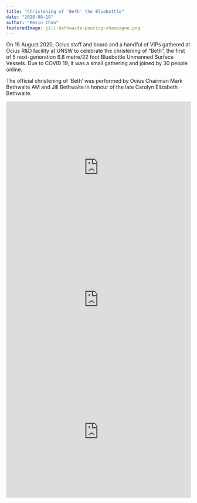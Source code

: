 ```yaml
---
title: "Christening of 'Beth' the Bluebottle"
date: "2020-08-19"
author: "Kevin Chan"
featuredImage: jill-bethwaite-pouring-champagne.png
---
```


On 19 August 2020, Ocius staff and board and a handful of VIPs gathered at Ocius R&D facility at UNSW to celebrate the christening of “Beth”, the first of 5 next-generation 6.8 metre/22 foot Bluebottle Unmanned Surface Vessels. Due to COVID 19, it was a small gathering and joined by 30 people online.

The official christening of ‘Beth’ was performed by Ocius Chairman Mark Bethwaite AM and Jill Bethwaite in honour of the late Carolyn Elizabeth Bethwaite.

<iframe width="100%" style="min-height:360px" src="https://www.youtube.com/embed/6xQvQed88So" frameborder="0" allow="accelerometer; autoplay; encrypted-media; gyroscope; picture-in-picture" allowfullscreen></iframe>

<iframe width="100%" style="min-height:360px" src="https://www.youtube.com/embed/vAXIIOKMlTc" frameborder="0" allow="accelerometer; autoplay; encrypted-media; gyroscope; picture-in-picture" allowfullscreen></iframe>

<iframe width="100%" style="min-height:360px" src="https://www.youtube.com/embed/dzfPWZF4xSw" frameborder="0" allow="accelerometer; autoplay; encrypted-media; gyroscope; picture-in-picture" allowfullscreen></iframe>
